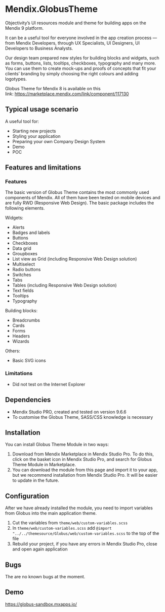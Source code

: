 # Mendix.GlobusTheme

Objectivity’s UI resources module and theme for building apps on the Mendix 9 platform.

It can be a useful tool for everyone involved in the app creation process — from Mendix Developers, through UX Specialists, UI Designers, UI Developers to Business Analysts.

Our design team prepared new styles for building blocks and widgets, such as forms, buttons, lists, tooltips, checkboxes, typography and many more. You can use them to create mock-ups and proofs of concepts that fit your clients’ branding by simply choosing the right colours and adding logotypes.

Globus Theme for Mendix 8 is available on this link: https://marketplace.mendix.com/link/component/117130

## Typical usage scenario

A useful tool for:
- Starting new projects
- Styling your application
- Preparing your own Company Design System
- Demo
- POC

## Features and limitations
### Features
The basic version of Globus Theme contains the most commonly used components of Mendix. All of them have been tested on mobile devices and are fully RWD (Responsive Web Design). The basic package includes the following elements.

Widgets:

- Alerts
- Badges and labels
- Buttons
- Checkboxes
- Data grid
- Groupboxes
- List view as Grid (including Responsive Web Design solution)
- Multiselect
- Radio buttons
- Switches
- Tabs
- Tables (including Responsive Web Design solution)
- Text fields
- Tooltips
- Typography

Building blocks:

- Breadcrumbs
- Cards
- Forms
- Headers
- Wizards

Others:

- Basic SVG icons

### Limitations
- Did not test on the Internet Explorer

## Dependencies
- Mendix Studio PRO, created and tested on version 9.6.6
- To customise the Globus Theme, SASS/CSS knowledge is necessary

## Installation
You can install Globus Theme Module in two ways:
1. Download from Mendix Marketplace in Mendix Studio Pro. To do this, click on the basket icon in Mendix Studio Pro, and search for Globus Theme Module in Marketplace.
2. You can download the module from this page and import it to your app, but we recommend installation from Mendix Studio Pro. It will be easier to update in the future.

## Configuration
After we have already installed the module, you need to import variables from Globus into the main application theme.
1. Cut the variables from `theme/web/custom-variables.scss`
2. In `theme/web/custom-variables.scss` add `@import "../../themesource/Globus/web/custom-variables.scss` to the top of the file
3. Rebuild your project, if you have any errors in Mendix Studio Pro, close and open again application

## Bugs
The are no known bugs at the moment.

## Demo
https://globus-sandbox.mxapps.io/
